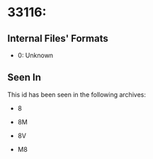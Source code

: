 # 33116: 

## Internal Files' Formats
- 0: Unknown

## Seen In

This id has been seen in the following archives:  

- 8  

- 8M  

- 8V  

- M8  
